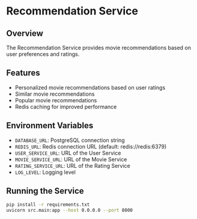 # Recommendation Service

## Overview
The Recommendation Service provides movie recommendations based on user preferences and ratings.

## Features
- Personalized movie recommendations based on user ratings
- Similar movie recommendations
- Popular movie recommendations
- Redis caching for improved performance

## Environment Variables
- `DATABASE_URL`: PostgreSQL connection string
- `REDIS_URL`: Redis connection URL (default: redis://redis:6379)
- `USER_SERVICE_URL`: URL of the User Service
- `MOVIE_SERVICE_URL`: URL of the Movie Service
- `RATING_SERVICE_URL`: URL of the Rating Service
- `LOG_LEVEL`: Logging level

## Running the Service
```bash
pip install -r requirements.txt
uvicorn src.main:app --host 0.0.0.0 --port 8000
